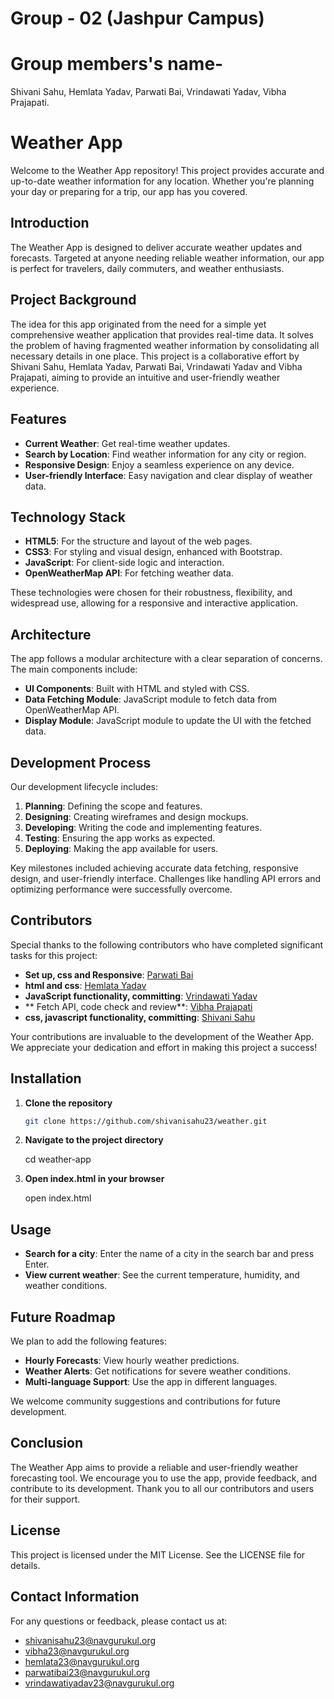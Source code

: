 # Group - 02 (Jashpur Campus)
# Group members's name-
Shivani Sahu, Hemlata Yadav, Parwati Bai, Vrindawati Yadav, Vibha Prajapati.
# Weather App

Welcome to the Weather App repository! This project provides accurate and up-to-date weather information for any location. Whether you're planning your day or preparing for a trip, our app has you covered.

## Introduction

The Weather App is designed to deliver accurate weather updates and forecasts. Targeted at anyone needing reliable weather information, our app is perfect for travelers, daily commuters, and weather enthusiasts.

## Project Background

The idea for this app originated from the need for a simple yet comprehensive weather application that provides real-time data. It solves the problem of having fragmented weather information by consolidating all necessary details in one place. This project is a collaborative effort by Shivani Sahu, Hemlata Yadav, Parwati Bai, Vrindawati Yadav and  Vibha Prajapati, aiming to provide an intuitive and user-friendly weather experience.

## Features

- **Current Weather**: Get real-time weather updates.
- **Search by Location**: Find weather information for any city or region.
- **Responsive Design**: Enjoy a seamless experience on any device.
- **User-friendly Interface**: Easy navigation and clear display of weather data.

## Technology Stack

- **HTML5**: For the structure and layout of the web pages.
- **CSS3**: For styling and visual design, enhanced with Bootstrap.
- **JavaScript**: For client-side logic and interaction.
- **OpenWeatherMap API**: For fetching weather data.

These technologies were chosen for their robustness, flexibility, and widespread use, allowing for a responsive and interactive application.

## Architecture

The app follows a modular architecture with a clear separation of concerns. The main components include:
- **UI Components**: Built with HTML and styled with CSS.
- **Data Fetching Module**: JavaScript module to fetch data from OpenWeatherMap API.
- **Display Module**: JavaScript module to update the UI with the fetched data.

## Development Process

Our development lifecycle includes:
1. **Planning**: Defining the scope and features.
2. **Designing**: Creating wireframes and design mockups.
3. **Developing**: Writing the code and implementing features.
4. **Testing**: Ensuring the app works as expected.
5. **Deploying**: Making the app available for users.

Key milestones included achieving accurate data fetching, responsive design, and user-friendly interface. Challenges like handling API errors and optimizing performance were successfully overcome.

## Contributors

Special thanks to the following contributors who have completed significant tasks for this project:

- **Set up, css and Responsive**: [Parwati Bai](https://github.com/ParwatiBai23)
- **html and css**: [Hemlata Yadav](https://github.com/hemlata3)
- **JavaScript functionality, committing**: [Vrindawati Yadav](https://github.com/vrindawati)
- ** Fetch API, code check and review**: [Vibha Prajapati](https://github.com/Vibha-Prajapati)
- **css, javascript functionality, committing**: [Shivani Sahu](https://github.com/shivanisahu23/weather.git)

Your contributions are invaluable to the development of the Weather App. We appreciate your dedication and effort in making this project a success!


## Installation

1. **Clone the repository**
   ```sh
   git clone https://github.com/shivanisahu23/weather.git
2. **Navigate to the project directory**
   
   cd weather-app
3. **Open index.html in your browser**
   
   open index.html

## Usage

- **Search for a city**: Enter the name of a city in the search bar and press Enter.
- **View current weather**: See the current temperature, humidity, and weather conditions.

## Future Roadmap

We plan to add the following features:

- **Hourly Forecasts**: View hourly weather predictions.
- **Weather Alerts**: Get notifications for severe weather conditions.
- **Multi-language Support**: Use the app in different languages.

We welcome community suggestions and contributions for future development.

## Conclusion

The Weather App aims to provide a reliable and user-friendly weather forecasting tool. We encourage you to use the app, provide feedback, and contribute to its development. Thank you to all our contributors and users for their support.

## License

This project is licensed under the MIT License. See the LICENSE file for details.

## Contact Information

For any questions or feedback, please contact us at:
- shivanisahu23@navgurukul.org
- vibha23@navgurukul.org
- hemlata23@navgurukul.org
- parwatibai23@navgurukul.org
- vrindawatiyadav23@navgurukul.org

